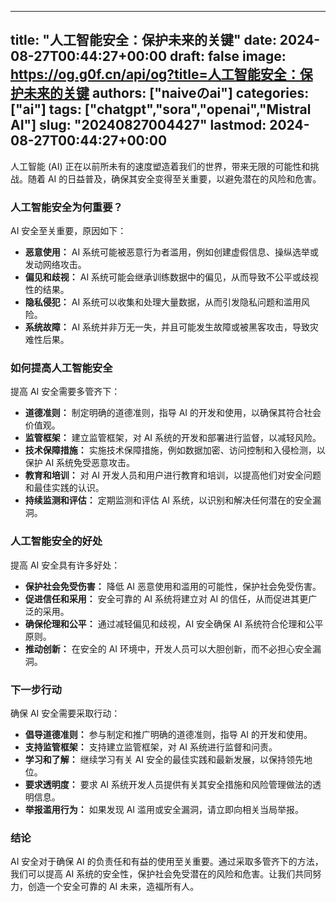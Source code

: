 
---
title: "人工智能安全：保护未来的关键"
date: 2024-08-27T00:44:27+00:00
draft: false
image: https://og.g0f.cn/api/og?title=人工智能安全：保护未来的关键
authors: ["naiveのai"]
categories: ["ai"]
tags: ["chatgpt","sora","openai","Mistral AI"]
slug: "20240827004427"
lastmod: 2024-08-27T00:44:27+00:00
---
人工智能 (AI) 正在以前所未有的速度塑造着我们的世界，带来无限的可能性和挑战。随着 AI 的日益普及，确保其安全变得至关重要，以避免潜在的风险和危害。

### 人工智能安全为何重要？

AI 安全至关重要，原因如下：

- **恶意使用：** AI 系统可能被恶意行为者滥用，例如创建虚假信息、操纵选举或发动网络攻击。
- **偏见和歧视：** AI 系统可能会继承训练数据中的偏见，从而导致不公平或歧视性的结果。
- **隐私侵犯：** AI 系统可以收集和处理大量数据，从而引发隐私问题和滥用风险。
- **系统故障：** AI 系统并非万无一失，并且可能发生故障或被黑客攻击，导致灾难性后果。

### 如何提高人工智能安全

提高 AI 安全需要多管齐下：

- **道德准则：** 制定明确的道德准则，指导 AI 的开发和使用，以确保其符合社会价值观。
- **监管框架：** 建立监管框架，对 AI 系统的开发和部署进行监督，以减轻风险。
- **技术保障措施：** 实施技术保障措施，例如数据加密、访问控制和入侵检测，以保护 AI 系统免受恶意攻击。
- **教育和培训：** 对 AI 开发人员和用户进行教育和培训，以提高他们对安全问题和最佳实践的认识。
- **持续监测和评估：** 定期监测和评估 AI 系统，以识别和解决任何潜在的安全漏洞。

### 人工智能安全的好处

提高 AI 安全具有许多好处：

- **保护社会免受伤害：** 降低 AI 恶意使用和滥用的可能性，保护社会免受伤害。
- **促进信任和采用：** 安全可靠的 AI 系统将建立对 AI 的信任，从而促进其更广泛的采用。
- **确保伦理和公平：** 通过减轻偏见和歧视，AI 安全确保 AI 系统符合伦理和公平原则。
- **推动创新：** 在安全的 AI 环境中，开发人员可以大胆创新，而不必担心安全漏洞。

### 下一步行动

确保 AI 安全需要采取行动：

- **倡导道德准则：** 参与制定和推广明确的道德准则，指导 AI 的开发和使用。
- **支持监管框架：** 支持建立监管框架，对 AI 系统进行监督和问责。
- **学习和了解：** 继续学习有关 AI 安全的最佳实践和最新发展，以保持领先地位。
- **要求透明度：** 要求 AI 系统开发人员提供有关其安全措施和风险管理做法的透明信息。
- **举报滥用行为：** 如果发现 AI 滥用或安全漏洞，请立即向相关当局举报。

### 结论

AI 安全对于确保 AI 的负责任和有益的使用至关重要。通过采取多管齐下的方法，我们可以提高 AI 系统的安全性，保护社会免受潜在的风险和危害。让我们共同努力，创造一个安全可靠的 AI 未来，造福所有人。